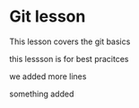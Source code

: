 # Git lesson

This lesson covers the git basics 
 
this lessson is for best pracitces


we added more lines


something added
